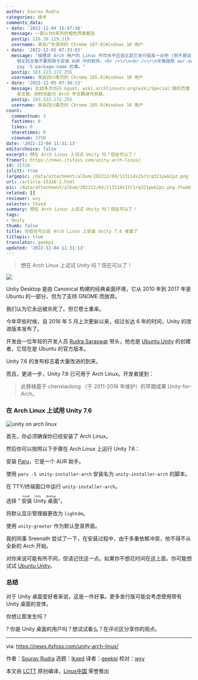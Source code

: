 ```yaml
---
author: Sourav Rudra
categories: 技术
comments_data:
- date: '2022-12-04 15:47:38'
  message: 一直认为U系列的橙色界面都丑
  postip: 116.30.119.219
  username: 来自广东深圳的 Chrome 107.0|Windows 10 用户
- date: '2022-12-05 07:33:03'
  message: "按理说 Arch 用户的 Linux 平均水平应该比其它发行版高一点吧 (倒不是自负，毕竟能独立安装，也得懂一点启动流程吧)。所以希望 Arch
    相关的文章不要局限于安装 AUR 中的软件。<br />\r\n<br />\r\n毕竟按照 aur.archlinux.org，能发 86,723 文章，但都一条
    yay -S package-name 的事。"
  postip: 183.223.172.255
  username: 来自四川南充的 Chrome 105.0|Windows 10 用户
- date: '2022-12-05 07:38:13'
  message: 比如多次访问 &quot; wiki.archlinuxcn.org/wiki/Special:随机页面 &quot;，选一些未完成翻译的 wiki
    发文章。同时也能为 Arch 中文翻译作贡献。
  postip: 183.223.172.255
  username: 来自四川南充的 Chrome 105.0|Windows 10 用户
count:
  commentnum: 3
  favtimes: 0
  likes: 0
  sharetimes: 0
  viewnum: 3250
date: '2022-12-04 11:31:13'
editorchoice: false
excerpt: 想在 Arch Linux 上试试 Unity 吗？现在可以了！
fromurl: https://news.itsfoss.com/unity-arch-linux/
id: 15316
islctt: true
largepic: /data/attachment/album/202212/04/113114x15r1rq321pwk2pz.png
url: /article-15316-1.html
pic: /data/attachment/album/202212/04/113114x15r1rq321pwk2pz.png.thumb.jpg
related: []
reviewer: wxy
selector: lkxed
summary: 想在 Arch Linux 上试试 Unity 吗？现在可以了！
tags:
- Unity
thumb: false
title: 你现在可以在 Arch Linux 上安装 Unity 7.6 桌面了
titlepic: true
translator: geekpi
updated: '2022-12-04 11:31:13'
---
```



> 
> 想在 Arch Linux 上试试 Unity 吗？现在可以了！
> 
> 
> 


![](/data/attachment/album/202212/04/113114x15r1rq321pwk2pz.png)


Unity Desktop 是由 Canonical 构建的经典桌面环境，它从 2010 年到 2017 年是 Ubuntu 的一部分，但为了支持 GNOME 而放弃。


我们认为它永远被杀死了。但它卷土重来。


今年早些时候，自 2016 年 5 月上次更新以来，经过长达 6 年的时间，Unity 的改进版本发布了。


开发由一位年轻的开发人员 [Rudra Saraswat](https://about.ruds.io) 带头，他也是 [Ubuntu Unity](https://about.ruds.io) 的创建者，它现在是 Ubuntu 的官方版本。


Unity 7.6 的发布标志着大量改进的到来。


而且，更进一步，Unity 7.6 已可用于 Arch Linux。开发者提到：



> 
> 此移植基于 chenxiaolong （于 2011-2016 年维护）的早期成果 Unity-for-Arch。
> 
> 
> 


### 在 Arch Linux 上试用 Unity 7.6


![unity on arch linux](/data/attachment/album/202212/04/113115fh8i92nn85i1vnsn.jpg)


首先，你必须确保你已经安装了 Arch Linux。


然后你可以按照以下步骤在 Arch Linux 上运行 Unity 7.6：


安装 [Paru](https://itsfoss.com/paru-aur-helper/)，它是一个 AUR 助手。


使用 `paru -S unity-installer-arch` 安装名为 `unity-installer-arch` 的脚本。


在 TTY/终端窗口中运行 `unity-installer-arch`。


选择 “<ruby> 安装 Unity 桌面 <rt>  Install Unity desktop </rt></ruby>”。


将默认显示管理器更改为 `lightdm`。


使用 `unity-greeter` 作为默认登录界面。


我的同事 Sreenath 尝试了一下，在安装过程中，由于多重依赖冲突，他不得不从全新的 Arch 开始。


对你来说可能有所不同，但请记住这一点。如果你不想花时间在这上面，你可能想试试 [Ubuntu Unity](https://ubuntuunity.org)。


### 总结


对于 Unity 桌面爱好者来说，这是一件好事。更多发行版可能会考虑使用带有 Unity 桌面的变体。


你想让那发生吗？


? 你是 Unity 桌面的用户吗？想试试看么？在评论区分享你的观点。




---


via: <https://news.itsfoss.com/unity-arch-linux/>


作者：[Sourav Rudra](https://news.itsfoss.com/author/sourav/) 选题：[lkxed](https://github.com/lkxed) 译者：[geekpi](https://github.com/geekpi) 校对：[wxy](https://github.com/wxy)


本文由 [LCTT](https://github.com/LCTT/TranslateProject) 原创编译，[Linux中国](https://linux.cn/) 荣誉推出